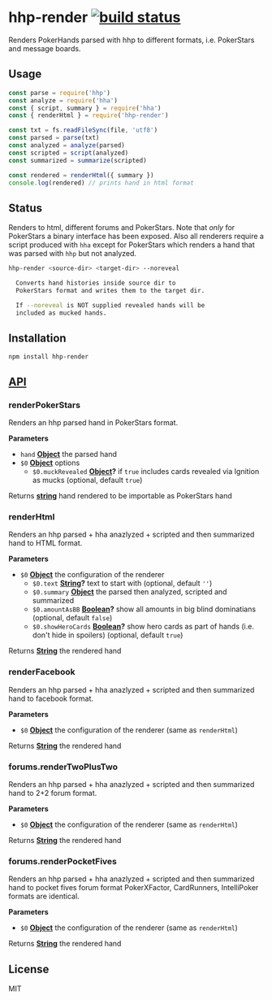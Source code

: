 # hhp-render [![build status](https://secure.travis-ci.org/thlorenz/hhp-render.png)](http://travis-ci.org/thlorenz/hhp-render)

Renders PokerHands parsed with hhp to different formats, i.e. PokerStars and message boards.

## Usage

```js
const parse = require('hhp')
const analyze = require('hha')
const { script, summary } = require('hha')
const { renderHtml } = require('hhp-render')

const txt = fs.readFileSync(file, 'utf8')
const parsed = parse(txt)
const analyzed = analyze(parsed)
const scripted = script(analyzed)
const summarized = summarize(scripted)

const rendered = renderHtml({ summary })
console.log(rendered) // prints hand in html format
```

## Status

Renders to html, different forums and PokerStars.
Note that _only_ for PokerStars a binary interface has been exposed.
Also all renderers require a script produced with `hha` except for PokerStars which renders a hand that was parsed with
`hhp` but not analyzed.

```sh
hhp-render <source-dir> <target-dir> --noreveal

  Converts hand histories inside source dir to
  PokerStars format and writes them to the target dir.

  If --noreveal is NOT supplied revealed hands will be
  included as mucked hands.
```

## Installation

    npm install hhp-render

## [API](https://thlorenz.github.io/hhp-render)

<!-- Generated by documentation.js. Update this documentation by updating the source code. -->

### renderPokerStars

Renders an hhp parsed hand in PokerStars format.

**Parameters**

-   `hand` **[Object](https://developer.mozilla.org/en-US/docs/Web/JavaScript/Reference/Global_Objects/Object)** the parsed hand
-   `$0` **[Object](https://developer.mozilla.org/en-US/docs/Web/JavaScript/Reference/Global_Objects/Object)** options
    -   `$0.muckRevealed` **[Object](https://developer.mozilla.org/en-US/docs/Web/JavaScript/Reference/Global_Objects/Object)?** if `true` includes cards revealed via Ignition as mucks (optional, default `true`)

Returns **[string](https://developer.mozilla.org/en-US/docs/Web/JavaScript/Reference/Global_Objects/String)** hand rendered to be importable as PokerStars hand

### renderHtml

Renders an hhp parsed + hha anazlyzed + scripted and then summarized hand
to HTML format.

**Parameters**

-   `$0` **[Object](https://developer.mozilla.org/en-US/docs/Web/JavaScript/Reference/Global_Objects/Object)** the configuration of the renderer
    -   `$0.text` **[String](https://developer.mozilla.org/en-US/docs/Web/JavaScript/Reference/Global_Objects/String)?** text to start with (optional, default `''`)
    -   `$0.summary` **[Object](https://developer.mozilla.org/en-US/docs/Web/JavaScript/Reference/Global_Objects/Object)** the parsed then analyzed, scripted and summarized
    -   `$0.amountAsBB` **[Boolean](https://developer.mozilla.org/en-US/docs/Web/JavaScript/Reference/Global_Objects/Boolean)?** show all amounts in big blind dominatians (optional, default `false`)
    -   `$0.showHeroCards` **[Boolean](https://developer.mozilla.org/en-US/docs/Web/JavaScript/Reference/Global_Objects/Boolean)?** show hero cards as part of hands (i.e. don't hide in spoilers) (optional, default `true`)

Returns **[String](https://developer.mozilla.org/en-US/docs/Web/JavaScript/Reference/Global_Objects/String)** the rendered hand

### renderFacebook

Renders an hhp parsed + hha anazlyzed + scripted and then summarized hand
to facebook format.

**Parameters**

-   `$0` **[Object](https://developer.mozilla.org/en-US/docs/Web/JavaScript/Reference/Global_Objects/Object)** the configuration of the renderer (same as `renderHtml`)

Returns **[String](https://developer.mozilla.org/en-US/docs/Web/JavaScript/Reference/Global_Objects/String)** the rendered hand

### forums.renderTwoPlusTwo

Renders an hhp parsed + hha anazlyzed + scripted and then summarized hand
to 2+2 forum format.

**Parameters**

-   `$0` **[Object](https://developer.mozilla.org/en-US/docs/Web/JavaScript/Reference/Global_Objects/Object)** the configuration of the renderer (same as `renderHtml`)

Returns **[String](https://developer.mozilla.org/en-US/docs/Web/JavaScript/Reference/Global_Objects/String)** the rendered hand

### forums.renderPocketFives

Renders an hhp parsed + hha anazlyzed + scripted and then summarized hand
to pocket fives forum format
PokerXFactor, CardRunners, IntelliPoker formats are identical.

**Parameters**

-   `$0` **[Object](https://developer.mozilla.org/en-US/docs/Web/JavaScript/Reference/Global_Objects/Object)** the configuration of the renderer (same as `renderHtml`)

Returns **[String](https://developer.mozilla.org/en-US/docs/Web/JavaScript/Reference/Global_Objects/String)** the rendered hand

## License

MIT
